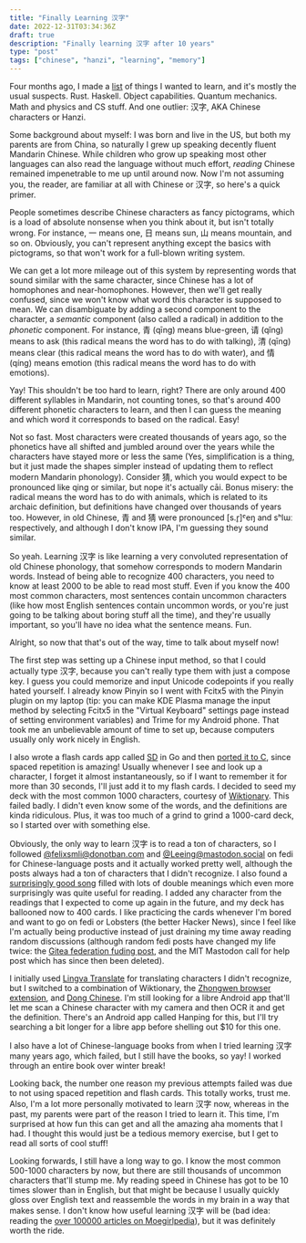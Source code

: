 ```yaml
---
title: "Finally Learning 汉字"
date: 2022-12-31T03:34:36Z
draft: true
description: "Finally learning 汉字 after 10 years"
type: "post"
tags: ["chinese", "hanzi", "learning", "memory"]
---
```



Four months ago, I made a [list](https://git.exozy.me/a/website/commit/eed700d00b27b98b182e15d66412741b86e91bb4) of things I wanted to learn, and it's mostly the usual suspects. Rust. Haskell. Object capabilities. Quantum mechanics. Math and physics and CS stuff. And one outlier: 汉字, AKA Chinese characters or Hanzi.

Some background about myself: I was born and live in the US, but both my parents are from China, so naturally I grew up speaking decently fluent Mandarin Chinese. While children who grow up speaking most other languages can also read the language without much effort, *reading* Chinese remained impenetrable to me up until around now. Now I'm not assuming you, the reader, are familiar at all with Chinese or 汉字, so here's a quick primer.

People sometimes describe Chinese characters as fancy pictograms, which is a load of absolute nonsense when you think about it, but isn't totally wrong. For instance, 一 means one, 日 means sun, 山 means mountain, and so on. Obviously, you can't represent anything except the basics with pictograms, so that won't work for a full-blown writing system.

We can get a lot more mileage out of this system by representing words that sound similar with the same character, since Chinese has a lot of homophones and near-homophones. However, then we'll get really confused, since we won't know what word this character is supposed to mean. We can disambiguate by adding a second component to the character, a *semantic* component (also called a radical) in addition to the *phonetic* component. For instance, 青 (qīng) means blue-green, 请 (qǐng) means to ask (this radical means the word has to do with talking), 清 (qīng) means clear (this radical means the word has to do with water), and 情 (qíng) means emotion (this radical means the word has to do with emotions).

Yay! This shouldn't be too hard to learn, right? There are only around 400 different syllables in Mandarin, not counting tones, so that's around 400 different phonetic characters to learn, and then I can guess the meaning and which word it corresponds to based on the radical. Easy!

Not so fast. Most characters were created thousands of years ago, so the phonetics have all shifted and jumbled around over the years while the characters have stayed more or less the same (Yes, simplification is a thing, but it just made the shapes simpler instead of updating them to reflect modern Mandarin phonology). Consider 猜, which you would expect to be pronounced like qing or similar, but nope it's actually cāi. Bonus misery: the radical means the word has to do with animals, which is related to its archaic definition, but definitions have changed over thousands of years too. However, in old Chinese, 青 and 猜 were pronounced [s.r̥]ˤeŋ and sʰlɯː respectively, and although I don't know IPA, I'm guessing they sound similar.

So yeah. Learning 汉字 is like learning a very convoluted representation of old Chinese phonology, that somehow corresponds to modern Mandarin words. Instead of being able to recognize 400 characters, you need to know at least 2000 to be able to read most stuff. Even if you know the 400 most common characters, most sentences contain uncommon characters (like how most English sentences contain uncommon words, or you're just going to be talking about boring stuff all the time), and they're usually important, so you'll have no idea what the sentence means. Fun.

Alright, so now that that's out of the way, time to talk about myself now!

The first step was setting up a Chinese input method, so that I could actually type 汉字, because you can't really type them with just a compose key. I guess you could memorize and input Unicode codepoints if you really hated yourself. I already know Pinyin so I went with Fcitx5 with the Pinyin plugin on my laptop (tip: you can make KDE Plasma manage the input method by selecting Fcitx5 in the "Virtual Keyboard" settings page instead of setting environment variables) and Trime for my Android phone. That took me an unbelievable amount of time to set up, because computers usually only work nicely in English.

I also wrote a flash cards app called [SD](https://git.exozy.me/a/SD) in Go and then [ported it to C](https://git.exozy.me/a/SDC), since spaced repetition is amazing! Usually whenever I see and look up a character, I forget it almost instantaneously, so if I want to remember it for more than 30 seconds, I'll just add it to my flash cards. I decided to seed my deck with the most common 1000 characters, courtesy of [Wiktionary](https://en.wiktionary.org/wiki/Appendix:Mandarin_Frequency_lists/1-1000). This failed badly. I didn't even know some of the words, and the definitions are kinda ridiculous. Plus, it was too much of a grind to grind a 1000-card deck, so I started over with something else.

Obviously, the only way to learn 汉字 is to read a ton of characters, so I followed [@felixsmli@donotban.com](https://donotban.com/@felixsmli) and [@Leeing@mastodon.social](https://mastodon.social/@Leeing) on fedi for Chinese-language posts and it actually worked pretty well, although the posts always had a ton of characters that I didn't recognize. I also found a [surprisingly good song](https://lyricstranslate.com/en/b%C5%8D-l%C3%AD-x%C4%ABn-fragile.html) filled with lots of double meanings which even more surprisingly was quite useful for reading. I added any character from the readings that I expected to come up again in the future, and my deck has ballooned now to 400 cards. I like practicing the cards whenever I'm bored and want to go on fedi or Lobsters (the better Hacker News), since I feel like I'm actually being productive instead of just draining my time away reading random discussions (although random fedi posts have changed my life twice: the [Gitea federation fuding post](https://social.gitea.io/@gitea/107576791626052697), and the MIT Mastodon call for help post which has since then been deleted).

I initially used [Lingva Translate](https://lingva.ml/) for translating characters I didn't recognize, but I switched to a combination of Wiktionary, the [Zhongwen browser extension](https://github.com/cschiller/zhongwen), and [Dong Chinese](https://www.dong-chinese.com/dictionary/search). I'm still looking for a libre Android app that'll let me scan a Chinese character with my camera and then OCR it and get the definition. There's an Android app called Hanping for this, but I'll try searching a bit longer for a libre app before shelling out $10 for this one.

I also have a lot of Chinese-language books from when I tried learning 汉字 many years ago, which failed, but I still have the books, so yay! I worked through an entire book over winter break!

Looking back, the number one reason my previous attempts failed was due to not using spaced repetition and flash cards. This totally works, trust me. Also, I'm a lot more personally motivated to learn 汉字 now, whereas in the past, my parents were part of the reason I tried to learn it. This time, I'm surprised at how fun this can get and all the amazing aha moments that I had. I thought this would just be a tedious memory exercise, but I get to read all sorts of cool stuff!

Looking forwards, I still have a long way to go. I know the most common 500-1000 characters by now, but there are still thousands of uncommon characters that'll stump me. My reading speed in Chinese has got to be 10 times slower than in English, but that might be because I usually quickly gloss over English text and reassemble the words in my brain in a way that makes sense. I don't know how useful learning 汉字 will be (bad idea: reading the [over 100000 articles on Moegirlpedia](https://zh.moegirl.org.cn/Special:统计)), but it was definitely worth the ride.

